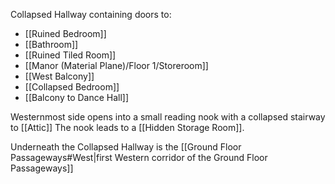 Collapsed Hallway containing doors to:
- [[Ruined Bedroom]]
- [[Bathroom]]
- [[Ruined Tiled Room]]
- [[Manor (Material Plane)/Floor 1/Storeroom]]
- [[West Balcony]]
- [[Collapsed Bedroom]]
- [[Balcony to Dance Hall]]

Westernmost side opens into a small reading nook with a collapsed stairway to [[Attic]]
The nook leads to a [[Hidden Storage Room]].

Underneath the Collapsed Hallway is the [[Ground Floor Passageways#West|first Western corridor of the Ground Floor Passageways]]